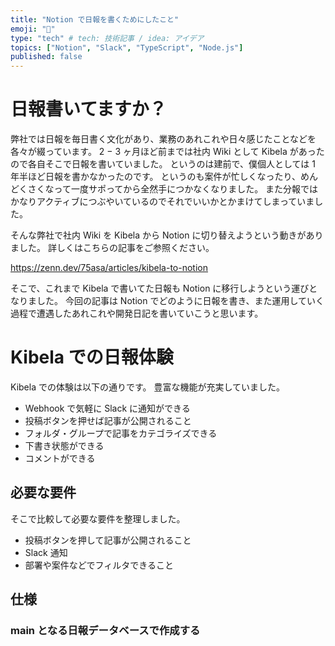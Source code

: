 ```yaml
---
title: "Notion で日報を書くためにしたこと"
emoji: "🐡"
type: "tech" # tech: 技術記事 / idea: アイデア
topics: ["Notion", "Slack", "TypeScript", "Node.js"]
published: false
---
```


# 日報書いてますか？

弊社では日報を毎日書く文化があり、業務のあれこれや日々感じたことなどを各々が綴っています。
2 − 3 ヶ月ほど前までは社内 Wiki として Kibela があったので各自そこで日報を書いていました。
というのは建前で、僕個人としては 1 年半ほど日報を書かなかったのです。
というのも案件が忙しくなったり、めんどくさくなって一度サポってから全然手につかなくなりました。
また分報ではかなりアクティブにつぶやいているのでそれでいいかとかまけてしまっていました。

そんな弊社で社内 Wiki を Kibela から Notion に切り替えようという動きがありました。
詳しくはこちらの記事をご参照ください。

https://zenn.dev/75asa/articles/kibela-to-notion

そこで、これまで Kibela で書いてた日報も Notion に移行しようという運びとなりました。
今回の記事は Notion でどのように日報を書き、また運用していく過程で遭遇したあれこれや開発日記を書いていこうと思います。

# Kibela での日報体験

Kibela での体験は以下の通りです。
豊富な機能が充実していました。

- Webhook で気軽に Slack に通知ができる
- 投稿ボタンを押せば記事が公開されること
- フォルダ・グループで記事をカテゴライズできる
- 下書き状態ができる
- コメントができる

## 必要な要件

そこで比較して必要な要件を整理しました。

- 投稿ボタンを押して記事が公開されること
- Slack 通知
- 部署や案件などでフィルタできること

## 仕様

### main となる日報データベースで作成する
